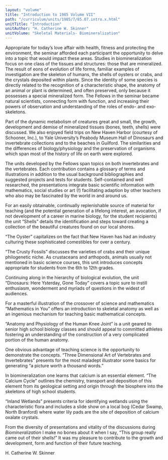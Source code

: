 ```yaml
---
layout: "volume"
title: "Introduction to 1985 Volume VII"
path: "/curriculum/units/1985/7/85.07.intro.x.html"
unitTitle: "Introduction"
unitAuthor: "H. Catherine W. Skinner"
unitVolume: "Skeletal Materials- Biomineralization"
---
```

<body>
<p>
Appropriate for today’s love affair with health, fitness and protecting the environment, the seminar afforded each participant the opportunity to delve into a topic that would impact these areas. Studies in biomineralization focus on one class of the tissues and structures: those that are mineralized. The result of eons of evolution of life forms, familiar examples of investigation are the skeleton of humans, the shells of oysters or crabs, and the crystals deposited within plants. Since the identity of some species is directly related to the recognition of a characteristic shape, the anatomy of an animal or plant is determined, and often preserved, only because it possesses a special mineralized form. The Fellows in the seminar became natural scientists, connecting form with function, and increasing their powers of observation and understanding of the roles of endo- and exo-skeletons.
</p>
<p>
Part of the dynamic metabolism of creatures great and small, the growth, development and demise of mineralized tissues (bones, teeth, shells) were discussed. We also enjoyed field trips on New Haven Harbor (courtesy of Schooner, Inc.), to Yale University’s Peabody Museum Hall of Dinosaurs and invertebrate collections and to the beaches in Guilford. The similarities and the differences of biology/physiology and the preservation of organisms which span most of the history of life on earth were explored.
</p>
<p>
The units developed by the Fellows span topics on both invertebrates and the vertebrates. Each contribution contains a glossary of terms and illustrations in addition to the usual background bibliographies and suggested projects and tests for students. Self-contained and well researched, the presentations integrate basic scientific information with mathematics, social studies or art (!) facilitating adaption by other teachers who also may be fascinated by the world in and around us.
</p>
<p>
For an easily obtainable, continually replenishable source of material for teaching (and the potential generation of a lifelong interest, an avocation, if not development of a career in marine biology, for the student recipients) the unit “Shells” details the identification and steps toward creating a collection of the beautiful creatures found on our local shores.
</p>
<p>
“The Oyster” capitalizes on the fact that New Haven has had an industry culturing these sophisticated comestibles for over a century.
</p>
<p>
“The Crusty Fossils” discusses the varieties of crabs and their unique philogenetic niche. As crustaceans and arthopods, animals usually not mentioned in basic science courses, this unit introduces concepts appropriate for students from the 6th to 12th grades.
</p>
<p>
Continuing along in the hierarchy of biological evolution, the unit “Dinosaurs: Here Ysterday, Gone Today” covers a topic sure to instill enthusiasm, wonderment and myriads of questions in the widest of audiences.
</p>
<p>
For a masterful illustration of the crossover of science and mathematics “Mathematics in You” offers an introduction to skeletal anatomy as well as an ingenious mechanism for teaching basic mathematical concepts.
</p>
<p>
“Anatomy and Physiology of the Human Knee Joint” is a unit geared to senior high school biology classes and should appeal to committed athletes fostering an understanding of the construction of a very complicated portion of the human anatomy.
</p>
<p>
One obvious advantage of teaching science is the opportunity to demonstrate the concepts. “Three Dimensional Art of Vertebrates and Invertebrates” presents for the most maladept illustrator some basics for generating “a picture worth a thousand words.”
</p>
<p>
In biomineralization one learns that calcium is an essential element. “The Calcium Cycle” outlines the chemistry, transport and deposition of this element from its geological setting and origin through the biosphere into the skeletons of high school students.
</p>
<p>
“Inland Wetlands” presents criteria for identifying wetlands using the characteristic flora and includes a slide show on a local bog (Cedar Swamp, North Branford) where water lily pads are the site of deposition of calcium oxalate crystals.
</p>
<p>
From the diversity of presentations and vitality of the discussions during
<i>
Biomineralization
</i>
I make no bones about it when I say, “This group really came out of their shells!” It was my pleasure to contribute to the growth and development, form and function of their future teaching.
</p>
<p>
H. Catherine W. Skinner
</p>
</body>